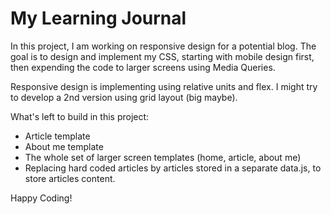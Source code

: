 # My Learning Journal

In this project, I am working on responsive design for a potential blog. 
The goal is to design and implement my CSS, starting with mobile design first, then expending the code to larger screens using Media Queries.

Responsive design is implementing using relative units and flex. I might try to develop a 2nd version using grid layout (big maybe).

What's left to build in this project:
- Article template
- About me template
- The whole set of larger screen templates (home, article, about me)
- Replacing hard coded articles by articles stored in a separate data.js, to store articles content.

Happy Coding!
